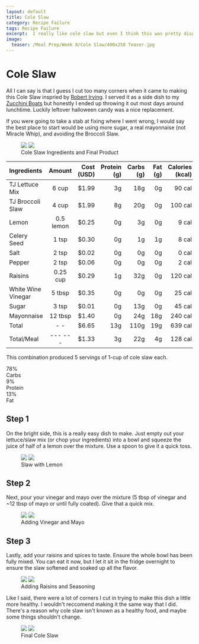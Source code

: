 ```yaml
---
layout: default
title: Cole Slaw
category: Recipe Failure
tags: Recipe Failure
excerpt:  I really like cole slaw but even I think this was pretty disgusting. 
image:
  teaser: /Meal Prep/Week 8/Cole Slaw/400x250 Teaser.jpg
---
```


# Cole Slaw

All I can say is that I guess I cut too many corners when it came to making this Cole Slaw inspried by [Robert Irving](http://www.foodnetwork.com/recipes/robert-irvine/cole-slaw-recipe0-1947123). I served it as a side dish to my [Zucchini Boats]() but honestly I ended up throwing it out most days around lunchtime. Luckily leftover halloween candy was a nice replacement. 

If you were going to take a stab at fixing where I went wrong, I would say the best place to start would be using more sugar, a real mayonnaise (not Miracle Whip), and avoiding the Broccoli Slaw. 

<figure class="half">
	<img src="{{ site.url }}/images/Meal Prep/Week 8/Cole Slaw/0 Ingredients.jpg">
	<img src="{{ site.url }}/images/Meal Prep/Week 8/Cole Slaw/0.5 Final.jpg">
	<figcaption> Cole Slaw Ingredients and Final Product </figcaption>
</figure>

|	**Ingredients**	|	**Amount**		|	 **Cost (USD)** 	|	**Protein (g)**	|	**Carbs (g)**	|	**Fat (g)**	|	**Calories (kcal)**
|	:----------	|	:----------:		|	 ---------: 	|	 ---------: 	|	 ---------: 	|	 ---------: 	|	 ---------: 
|	TJ Lettuce Mix	|	6	cup	|	 $1.99 	|	3g	|	18g	|	0g	|	90 cal
|	TJ Broccoli Slaw	|	4	cup	|	 $1.99 	|	8g	|	20g	|	0g	|	100 cal
|	Lemon	|	0.5	lemon	|	 $0.25 	|	0g	|	3g	|	0g	|	9 cal
|	Celery Seed	|	1	tsp	|	 $0.30 	|	0g	|	1g	|	1g	|	8 cal
|	Salt	|	2	tsp	|	 $0.02 	|	0g	|	0g	|	0g	|	0 cal
|	Pepper	|	2	tsp	|	 $0.06 	|	0g	|	0g	|	0g	|	2 cal
|	Raisins	|	0.25	cup	|	 $0.29 	|	1g	|	32g	|	0g	|	120 cal
|	White Wine Vinegar	|	5	tbsp	|	 $0.35 	|	0g	|	0g	|	0g	|	25 cal
|	Sugar	|	3	tsp	|	 $0.01 	|	0g	|	13g	|	0g	|	45 cal
|	Mayonnaise	|	12	tbsp	|	 $1.40 	|	0g	|	24g	|	18g	|	240 cal
|	Total	|	-	-	|	 $6.65 	|	13g	|	110g	|	19g	|	639 cal
|	Total/Meal	|	---	---	|	 $1.33 	|	3g	|	22g	|	4g	|	128 cal

This combination produced 5 servings of 1-cup of cole slaw each.  

<div class="c100 p78">
  <span>78%</span>
  <div class="slice">
    <div class="bar"></div>
    <div class="fill"></div>
  </div>
</div>
Carbs
<div class="c100 p9">
  <span>9%</span>
  <div class="slice">
    <div class="bar"></div>
    <div class="fill"></div>
  </div>
</div>
Protein
<div class="c100 p13">
  <span>13%</span>
  <div class="slice">
    <div class="bar"></div>
    <div class="fill"></div>
  </div>
</div>
Fat

<h2> Step 1 </h2>

On the bright side, this is a really easy dish to make. Just empty out your lettuce/slaw mix (or chop your ingredients) into a bowl and squeeze the juice of half of a lemon over the mixture. Use a spoon to give it a quick toss. 

<figure class="half">
	<img src="{{ site.url }}/images/Meal Prep/Week 8/Cole Slaw/1 Slaw.jpg">
	<img src="{{ site.url }}/images/Meal Prep/Week 8/Cole Slaw/1.5 Lemon.jpg">
	<figcaption> Slaw with Lemon </figcaption>
</figure>

<h2> Step 2 </h2>

Next, pour your vinegar and mayo over the mixture (5 tbsp of vinegar and ~12 tbsp of mayo or until fully coated). Give that a quick mix. 

<figure class="half">
	<img src="{{ site.url }}/images/Meal Prep/Week 8/Cole Slaw/2 Vinegar.jpg">
	<img src="{{ site.url }}/images/Meal Prep/Week 8/Cole Slaw/2.5 Mayo.jpg">
	<figcaption> Adding Vinegar and Mayo </figcaption>
</figure>

<h2> Step 3 </h2>

Lastly, add your raisins and spices to taste. Ensure the whole bowl has been fully mixed. You can eat it now, but I let it sit in the fridge overnight to ensure the slaw softened and soaked up all the flavor. 

<figure class="half">
	<img src="{{ site.url }}/images/Meal Prep/Week 8/Cole Slaw/3 Raisins.jpg">
	<img src="{{ site.url }}/images/Meal Prep/Week 8/Cole Slaw/3.5 Seasoning.jpg">
	<figcaption> Adding Raisins and Seasoning </figcaption>
</figure>

Like I said, there were a lot of corners I cut in trying to make this dish a little more healthy. I wouldn't reccomend making it the same way that I did. There's a reason why cole slaw isn't known as a healthy food, and maybe some things shouldn't change. 

<figure class="half">
	<img src="{{ site.url }}/images/Meal Prep/Week 8/Cole Slaw/4 Final.jpg">
	<img src="{{ site.url }}/images/Meal Prep/Week 8/Cole Slaw/4.5 Final.jpg">
	<figcaption> Final Cole Slaw </figcaption>
</figure>
